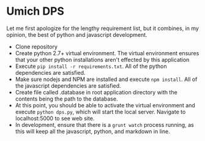 # Umich DPS

Let me first apologize for the lengthy requirement list, but it combines, in
my opinion, the best of python and javascript development.

- Clone repository
- Create python 2.7+ virtual environment. The virtual environment ensures that
  your other python installations aren't effected by this application
- Execute `pip install -r requirements.txt`. All of the python dependencies
  are satisfied.
- Make sure nodejs and NPM are installed and execute `npm install`. All of the
  javascript dependencies are satisfied.
- Create file called .database in root application directory with the contents
  being the path to the database.
- At this point, you should be able to activate the virtual environment and
  execute `python dps.py`, which will start the local server. Navigate to
  localhost:5000 to see web site.
- In development, ensure that there is a `grunt watch` process running, as
  this will keep all the javascript, python, and markdown in line.

